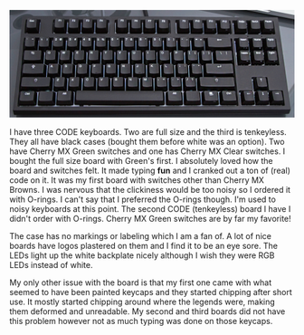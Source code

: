 ![CODE_Green](/img/keyboard/code_keyboard-1.png)

I have three CODE keyboards. Two are full size and the third is tenkeyless. They all have black cases (bought them before white was an option). Two have Cherry MX Green switches and one has Cherry MX Clear switches. I bought the full size board with Green's first. I absolutely loved how the board and switches felt. It made typing **fun** and I cranked out a ton of (real) code on it. It was my first board with switches other than Cherry MX Browns. I was nervous that the clickiness would be too noisy so I ordered it with O-rings. I can't say that I preferred the O-rings though. I'm used to noisy keyboards at this point. The second CODE (tenkeyless) board I have I didn't order with O-rings. Cherry MX Green switches are by far my favorite!

The case has no markings or labeling which I am a fan of. A lot of nice boards have logos plastered on them and I find it to be an eye sore. The LEDs light up the white backplate nicely although I wish they were RGB LEDs instead of white.

My only other issue with the board is that my first one came with what seemed to have been painted keycaps and they started chipping after short use. It mostly started chipping around where the legends were, making them deformed and unreadable. My second and third boards did not have this problem however not as much typing was done on those keycaps.